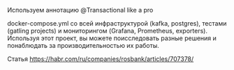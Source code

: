 Используем аннотацию @Transactional like a pro

docker-compose.yml со всей инфраструктурой (kafka, postgres), тестами (gatling projects) и мониторингом (Grafana, Prometheus, exporters). Используя этот проект, вы можете поисследовать разные решения и понаблюдать за производительностью их работы.

Статья https://habr.com/ru/companies/rosbank/articles/707378/